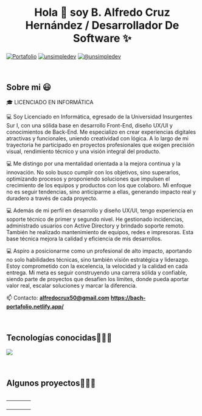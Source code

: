 <h1 align="center">Hola 👋  soy B. Alfredo Cruz Hernández / Desarrollador De Software ✨ </h1> 

<p align="left">
  <a href="https://bach-portafolio.netlify.app/" target="blank"><img align="center" src="" alt="Portafolio"  /></a>
<a href="https://www.linkedin.com/in/alfredo-cruz-hernandez-0aa89b245/" target="blank"><img align="center" src="https://img.shields.io/badge/LinkedIn-0077B5?style=for-the-badge&logo=linkedin&logoColor=white" alt="unsimpledev"/></a>
<a href = "mailto:alfredocrux50@gmail.com" target="blank"><img align="center" src="https://img.shields.io/badge/Gmail-D14836?style=for-the-badge&logo=gmail&logoColor=white" alt="@unsimpledev"  /></a>
  </p>
<br>
<h2>Sobre mi 😃</h2>
<!--Intro start-->

<p align="left">
🎓 LICENCIADO EN INFORMÁTICA

💻 Soy Licenciado en Informática, egresado de la Universidad Insurgentes Sur I, con una sólida base en desarrollo Front-End, diseño UX/UI y conocimientos de Back-End. Me especializo en crear experiencias digitales atractivas y funcionales, uniendo creatividad con lógica. A lo largo de mi trayectoria he participado en proyectos profesionales que exigen precisión visual, rendimiento técnico y una visión integral del producto.

💻 Me distingo por una mentalidad orientada a la mejora continua y la innovación. No solo busco cumplir con los objetivos, sino superarlos, optimizando procesos y proponiendo soluciones que impulsen el crecimiento de los equipos y productos con los que colaboro. Mi enfoque no es seguir tendencias, sino anticiparme a ellas, generando impacto real y duradero a través de cada proyecto.

💻 Además de mi perfil en desarrollo y diseño UX/UI, tengo experiencia en soporte técnico de primer y segundo nivel. He gestionado incidencias, administrado usuarios con Active Directory y brindado soporte remoto. También he realizado mantenimiento de equipos, redes e impresoras. Esta base técnica mejora la calidad y eficiencia de mis desarrollos.

💻 Aspiro a posicionarme como un profesional de alto impacto, aportando no solo habilidades técnicas, sino también visión estratégica y liderazgo. Estoy comprometido con la excelencia, la velocidad y la calidad en cada entrega. Mi meta es seguir construyendo una carrera sólida y confiable, siendo parte de proyectos que desafíen los límites, donde pueda aportar valor real, escalar soluciones y marcar la diferencia.

📫 Contacto: 
**alfredocrux50@gmail.com**
**https://bach-portafolio.netlify.app/**
<!--Intro end-->
  </p>
<br>

<h2 >Tecnologías conocidas👨🏻‍💻</h2>
<!--tech stack icons-->
<p align="left">
  <a href="https://skillicons.dev">
    <img src="https://skillicons.dev/icons?i=php,css,html,js,nodejs,mysql,sqlite,firebase,git,github,postman,vscode,bash=12" />
  </a>
</p>
<br>
<!-------------------------->
<div id="proyectos">
<h2 >Algunos proyectos👨🏻‍💻</h2>

<table align="left" >
<tr border="none">
  <td width="25%" align="center">
    <p align="center">
     <a href="https://www.figma.com/design/0PLXj3w0Gb7UDtM1NI1AwH/Ganadrid?node-id=0-1&p=f" title="Go to Source">
    <!--    <img align="center" width=100% src="https://raw.githubusercontent.com/unsimpledev/unsimpledev/main/assets/smsgateway.webp"/> --></a>
      </p>    
</td>
<td width="25%" align="center">
    <p align="center">
     <a href="https://pageantfans.io/partners/" title="Go to Source">
         <!--    <img align="center" width=100% src="https://raw.githubusercontent.com/unsimpledev/unsimpledev/main/assets/smsgateway.webp"/> --></a>
      </p>    
</td>
  
  
</tr>
</table>
  </div>
<br>
<br><br>
<br>
<br><br><br>
<br><br>


